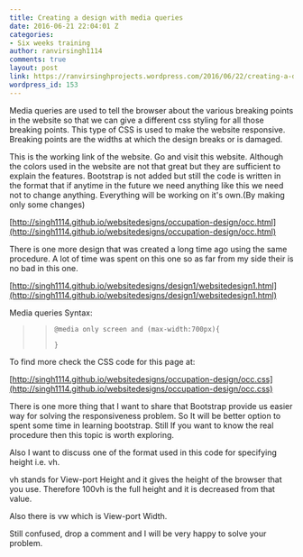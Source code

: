 ```yaml
---
title: Creating a design with media queries
date: 2016-06-21 22:04:01 Z
categories:
- Six weeks training
author: ranvirsingh1114
comments: true
layout: post
link: https://ranvirsinghprojects.wordpress.com/2016/06/22/creating-a-design-with-media-queries/
wordpress_id: 153
---
```


Media queries are used to tell the browser about the various breaking points in the website so that we can give a different css styling for all those breaking points. This type of CSS is used to make the website responsive. Breaking points are the widths at which the design breaks or is damaged.

This is the working link of the website. Go and visit this website. Although the colors used in the website are not that great but they are sufficient to explain the features. Bootstrap is not added but still the code is written in the format that if anytime in the future we need anything like this we need not to change anything. Everything will be working on it's own.(By making only some changes)

[http://singh1114.github.io/websitedesigns/occupation-design/occ.html](http://singh1114.github.io/websitedesigns/occupation-design/occ.html)

There is one more design that was created a long time ago using the same procedure. A lot of time was spent on this one so as far from my side their is no bad in this one.

[http://singh1114.github.io/websitedesigns/design1/websitedesign1.html](http://singh1114.github.io/websitedesigns/design1/websitedesign1.html)

Media queries Syntax:


<blockquote>

>     
>     @media only screen and (max-width:700px){
>     
>     }
>     
> 
> 
</blockquote>


To find more check the CSS code for this page at:

[http://singh1114.github.io/websitedesigns/occupation-design/occ.css](http://singh1114.github.io/websitedesigns/occupation-design/occ.css)

There is one more thing that I want to share that Bootstrap provide us easier way for solving the responsiveness problem. So It will be better option to spent some time in learning bootstrap. Still If you want to know the real procedure then this topic is worth exploring.

Also I want to discuss one of the format used in this code for specifying height i.e. vh.

vh stands for View-port Height and it gives the height of the browser that you use. Therefore 100vh is the full height and it is decreased from that value.

Also there is vw which is View-port Width.

Still confused, drop a comment and I will be very happy to solve your problem.
